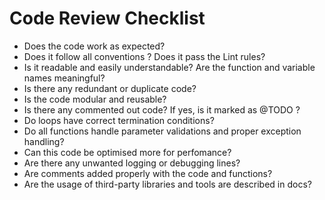 # Code Review Checklist

* Does the code work as expected?
* Does it follow all conventions ? Does it pass the Lint rules?
* Is it readable and easily understandable? Are the function and variable names meaningful?
* Is there any redundant or duplicate code?
* Is the code modular and reusable?
* Is there any commented out code? If yes, is it marked as @TODO ?
* Do loops have correct termination conditions?
* Do all functions handle parameter validations and proper exception handling?
* Can this code be optimised more for perfomance?
* Are there any unwanted logging or debugging lines?
* Are comments added properly with the code and functions?
* Are the usage of third-party libraries and tools are described in docs?
